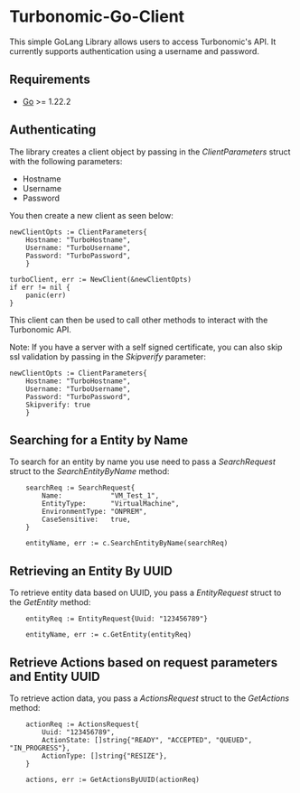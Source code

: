 # Turbonomic-Go-Client

This simple GoLang Library allows users to access Turbonomic's API. It currently supports authentication using
a username and password.

## Requirements

- [Go](https://golang.org/doc/install) >= 1.22.2

## Authenticating

The library creates a client object by passing in the _ClientParameters_ struct with the following parameters:

- Hostname
- Username
- Password

You then create a new client as seen below:

```
newClientOpts := ClientParameters{
    Hostname: "TurboHostname",
    Username: "TurboUsername",
    Password: "TurboPassword",
    }

turboClient, err := NewClient(&newClientOpts)
if err != nil {
    panic(err)
}
```

This client can then be used to call other methods to interact with the Turbonomic API.

Note: If you have a server with a self signed certificate, you can also skip ssl validation by passing in the _Skipverify_ parameter:

```
newClientOpts := ClientParameters{
    Hostname: "TurboHostname",
    Username: "TurboUsername",
    Password: "TurboPassword",
    Skipverify: true
    }
```

## Searching for a Entity by Name

To search for an entity by name you use need to pass a _SearchRequest_ struct to the _SearchEntityByName_ method:

```
    searchReq := SearchRequest{
        Name:            "VM_Test_1",
        EntityType:      "VirtualMachine",
        EnvironmentType: "ONPREM",
        CaseSensitive:   true,
    }

    entityName, err := c.SearchEntityByName(searchReq)
```

## Retrieving an Entity By UUID

To retrieve entity data based on UUID, you pass a _EntityRequest_ struct to the _GetEntity_ method:

```
    entityReq := EntityRequest{Uuid: "123456789"}

    entityName, err := c.GetEntity(entityReq)
```

## Retrieve Actions based on request parameters and Entity UUID

To retrieve action data, you pass a _ActionsRequest_ struct to the _GetActions_ method:

```
    actionReq := ActionsRequest{
        Uuid: "123456789",
        ActionState: []string{"READY", "ACCEPTED", "QUEUED", "IN_PROGRESS"},
        ActionType: []string{"RESIZE"},
    }

    actions, err := GetActionsByUUID(actionReq)
```
